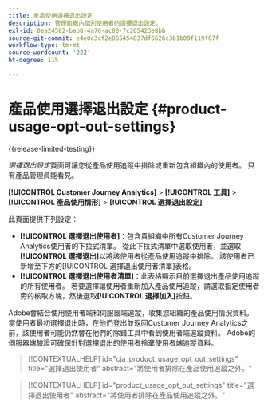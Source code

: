 ```yaml
---
title: 產品使用選擇退出設定
description: 管理組織內個別使用者的選擇退出設定。
exl-id: 0ea24582-bab8-4a76-ac00-7c265423e8bb
source-git-commit: e4e0c3cf2e865454837df6626c3b1b09f119f07f
workflow-type: tm+mt
source-wordcount: '222'
ht-degree: 11%

---
```


# 產品使用選擇退出設定 {#product-usage-opt-out-settings}

{{release-limited-testing}}

_選擇退出設定_&#x200B;頁面可讓您從產品使用追蹤中排除或重新包含組織內的使用者。 只有產品管理員能看見。

**[!UICONTROL Customer Journey Analytics]** > **[!UICONTROL 工具]** > **[!UICONTROL 產品使用情形]** > **[!UICONTROL 選擇退出設定]**

此頁面提供下列設定：

* **[!UICONTROL 選擇退出使用者]**：包含貴組織中所有Customer Journey Analytics使用者的下拉式清單。 從此下拉式清單中選取使用者，並選取&#x200B;**[!UICONTROL 選擇退出]**&#x200B;以將該使用者從產品使用追蹤中排除。 該使用者已新增至下方的[!UICONTROL 選擇退出使用者清單]表格。
* **[!UICONTROL 選擇退出使用者清單]**：此表格顯示目前選擇退出產品使用追蹤的所有使用者。 若要選擇讓使用者重新加入產品使用追蹤，請選取指定使用者旁的核取方塊，然後選取&#x200B;**[!UICONTROL 選擇加入]**&#x200B;按鈕。

Adobe會結合使用使用者端和伺服器端追蹤，收集您組織的產品使用情況資料。 當使用者最初選擇退出時，在他們登出並返回Customer Journey Analytics之前，該使用者可能仍然會在他們的除錯工具中看到使用者端追蹤資料。 Adobe的伺服器端驗證可確保針對選擇退出的使用者捨棄使用者端追蹤資料。

>[!CONTEXTUALHELP]
>id="cja_product_usage_opt_out_settings"
>title="選擇退出使用者"
>abstract="將使用者排除在產品使用追蹤之外。"

>[!CONTEXTUALHELP]
>id="product_usage_opt_out_settings"
>title="選擇退出使用者"
>abstract="將使用者排除在產品使用追蹤之外。"
